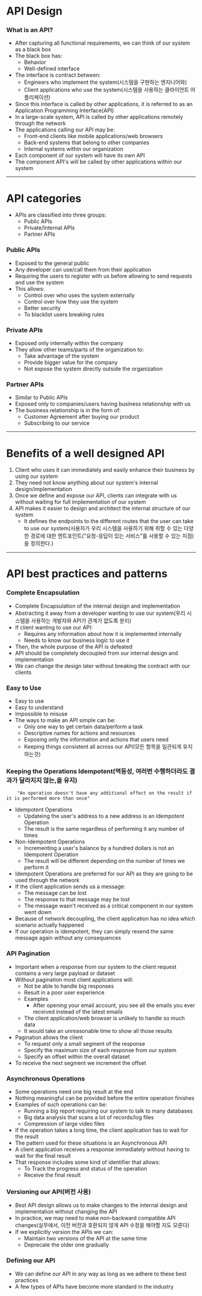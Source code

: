 # API Design

### What is an API?
+ After capturing all functional requirements, we can think of our system as a black box
+ The black box has:
    - Behavior
    - Well-defined interface
+ The interface is contract between:
    - Engineers who implement the system(시스템을 구현하는 엔지니어와)
    - Client applications who use the system(시스템을 사용하는 클라이언트 어플리케이션)
+ Since this interface is called by other applications, it is referred to as an Application Programming Interface(API)
+ In a large-scale system, API is called by other applications remotely through the network
+ The applications calling our API may be:
    - Front-end clients like mobile applications/web browsers
    - Back-end systems that belong to other companies
    - Internal systems within our organization
+ Each component of our system will have its own API
+ The component API's will be called by other applications within our system
***

# API categories
+ APIs are classified into three groups:
    - Public APIs
    - Private/Internal APIs
    - Partner APIs

### Public APIs
+ Exposed to the general public
+ Any developer can use/call them from their application
+ Requiring the users to register with us before allowing to send requests and use the system
+ This allows:
    - Control over who uses the system externally
    - Control over how they use the system
    - Better security
    - To blacklist users breaking rules

### Private APIs
+ Exposed only internally within the company
+ They allow other teams/parts of the organization to:
    - Take advantage of the system
    - Provide bigger value for the company
    - Not expose the system directly outside the organization

### Partner APIs
+ Similar to Public APIs
+ Exposed only to companies/users having business relationship with us
+ The business relationship is in the form of:
    - Customer Agreement after buying our product
    - Subscribing to our service

***

# Benefits of a well designed API
1. Client who uses it can immediately and easily enhance their business by using our system
2. They need not know anything about our system's internal design/implementation
3. Once we define and expose our API, clients can integrate with us without waiting for full implementation of our system
4. API makes it easier to design and architect the internal structure of our system
    - It defines the endpoints to the different routes that the user can take to use our system(사용자가 우리 시스템을 사용하기 위해 취할 수 있는 다양한 경로에 대한 엔트포인트("요청-응답이 있는 서비스"를 사용할 수 있는 지점)을 정의한다.)

***

# API best practices and patterns

### Complete Encapsulation
+ Complete Encapsulation of the internal design and implementation
+ Abstracting it away from a developer wanting to use our system(우리 시스템을 사용하는 개발자와 API가 관계가 없도록 분리)
+ If client wanting to use our API:
    - Requires any information about how it is implemented internally
    - Needs to know our business logic to use it
+ Then, the whole purpose of the API is defeated
+ API should be completely decoupled from our internal design and implementation
+ We can change the design later without breaking the contract with our clients

### Easy to Use
+ Easy to use
+ Easy to understand
+ Impossible to misuse
+ The ways to make an API simple can be:
    - Only one way to get certain data/perform a task
    - Descriptive names for actions and resources
    - Exposing only the information and actions that users need
    - Keeping things consistent all across our API(모든 항목을 일관되게 유지하는것)

### Keeping the Operations Idempotent(멱등성, 여러번 수행하더라도 결과가 달라지지 않는,을 유지)
```
    "An operation doesn't have any additional effect on the result if it is performed more than once"
```
+ Idempotent Operations
    - Updateing the user's address to a new address is an Idempotent Operation
    - The result is the same regardless of performing it any number of times
+ Non-Idempotent Operations
    - Incrementing a user's balance by a hundred dollars is not an Idempotent Operation
    - The result will be different depending on the number of times we perform it
+ Idempotent Operations are preferred for our API as they are going to be used through the network
+ If the client application sends us a message:
    - The message can be lost
    - The response to that message may be lost
    - The message wasn't received as a critical component in our system went down
+ Because of network decoupling, the client application has no idea which scenario actually happened
+ If our operation is idempotent, they can simply resend the same message again without any consequences

### API Pagination
+ Important when a response from our system to the client request contains a very large payload or dataset
+ Without pagination most client applications will:
    - Not be able to handle big responses
    - Result in a poor user experience
    - Examples
        * After opening your email account, you see all the emails you ever received instead of the latest emails
    - The client application/web browser is unlikely to handle so much data
    - It would take an unreasonable time to show all those results
+ Pagination allows the client
    - To request only a small segment of the response
    - Specify the maximum size of each response from our system
    - Specify an offset within the overall dataset
+ To receive the next segment we increment the offset

### Asynchronous Operations
+ Some operations need one big result at the end
+ Nothing meaningful can be provided before the entire operation finishes
+ Examples of such operations can be:
    - Running a big report requiring our system to talk to many databases
    - Big data analysis that scans a lot of records/log files
    - Compression of large video files
+ If the operation takes a long time, the client application has to wait for the result
+ The pattern used for these situations is an Asynchronous API
+ A client application receives a response immediately without having to wait for the final result
+ That response includes some kind of identifier that allows:
    - To Track the progress and status of the operation
    - Receive the final result


### Versioning our API(버전 사용)
+ Best API design allows us to make changes to the internal design and implementation without changing the API
+ In practice, we may need to make non-backward compatible API changes(실무에서, 이전 버전과 호환되지 않게 API 수정을 해야할 지도 모른다)
+ If we explicitly version the APIs we can:
    - Maintain two versions of the API at the same time
    - Deprecate the older one gradually

### Defining our API
+ We can define our API in any way as long as we adhere to these best practices
+ A few types of APIs have become more standard in the industry

<link rel='stylesheet' href='styles.css'>